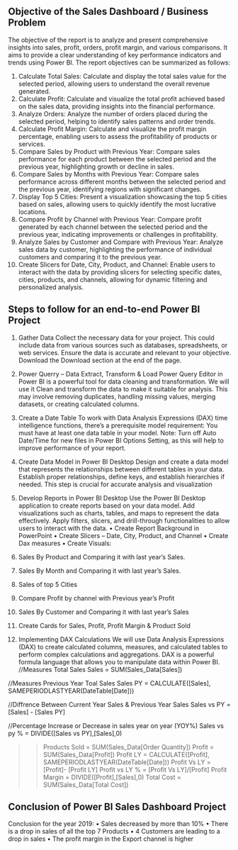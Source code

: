 Objective of the Sales Dashboard / Business Problem
--------------------------------------------------
The objective of the report is to analyze and present comprehensive insights into sales, profit, orders, profit margin, and various comparisons. It aims to provide a clear understanding of key performance indicators and trends using Power BI. The report objectives can be summarized as follows:
1.	Calculate Total Sales: Calculate and display the total sales value for the selected period, allowing users to understand the overall revenue generated.
2.	Calculate Profit: Calculate and visualize the total profit achieved based on the sales data, providing insights into the financial performance.
3.	Analyze Orders: Analyze the number of orders placed during the selected period, helping to identify sales patterns and order trends.
4.	Calculate Profit Margin: Calculate and visualize the profit margin percentage, enabling users to assess the profitability of products or services.
5.	Compare Sales by Product with Previous Year: Compare sales performance for each product between the selected period and the previous year, highlighting growth or decline in sales.
6.	Compare Sales by Months with Previous Year: Compare sales performance across different months between the selected period and the previous year, identifying regions with significant changes.
7.	Display Top 5 Cities: Present a visualization showcasing the top 5 cities based on sales, allowing users to quickly identify the most lucrative locations.
8.	Compare Profit by Channel with Previous Year: Compare profit generated by each channel between the selected period and the previous year, indicating improvements or challenges in profitability.
9.	Analyze Sales by Customer and Compare with Previous Year: Analyze sales data by customer, highlighting the performance of individual customers and comparing it to the previous year.
10.	Create Slicers for Date, City, Product, and Channel: Enable users to interact with the data by providing slicers for selecting specific dates, cities, products, and channels, allowing for dynamic filtering and personalized analysis.


Steps to follow for an end-to-end Power BI Project
-----------------------------------------------------
1) Gather Data
Collect the necessary data for your project. This could include data from various sources such as databases, spreadsheets, or web services. Ensure the data is accurate and relevant to your objective. Download the Download section at the end of the page.
2) Power Querry – Data Extract, Transform & Load
Power Query Editor in Power BI is a powerful tool for data cleaning and transformation. We will use it Clean and transform the data to make it suitable for analysis. This may involve removing duplicates, handling missing values, merging datasets, or creating calculated columns.
3) Create a Date Table
To work with Data Analysis Expressions (DAX) time intelligence functions, there’s a prerequisite model requirement: You must have at least one data table in your model.
Note: Turn off Auto Date/Time for new files in Power BI Options Setting, as this will help to improve performance of your report.
4) Create Data Model in Power BI Desktop
Design and create a data model that represents the relationships between different tables in your data. Establish proper relationships, define keys, and establish hierarchies if needed. This step is crucial for accurate analysis and visualization
5) Develop Reports in Power BI Desktop
Use the Power BI Desktop application to create reports based on your data model. Add visualizations such as charts, tables, and maps to represent the data effectively. Apply filters, slicers, and drill-through functionalities to allow users to interact with the data.
•	Create Report Background in PowerPoint
•	Create Slicers – Date, City, Product, and Channel
•	Create Dax measures
•	Create Visuals:
1) Sales By Product and Comparing it with last year’s Sales.
2) Sales By Month and Comparing it with last year’s Sales.
3) Sales of top 5 Cities
4) Compare Profit by channel with Previous year’s Profit
5) Sales By Customer and Comparing it with last year’s Sales
6) Create Cards for Sales, Profit, Profit Margin & Product Sold


6) Implementing DAX Calculations
We will use Data Analysis Expressions (DAX) to create calculated columns, measures, and calculated tables to perform complex calculations and aggregations. DAX is a powerful formula language that allows you to manipulate data within Power BI.
//Measures Total Sales
Sales = SUM(Sales_Data[Sales])

//Measures Previous Year Toal Sales
Sales PY = CALCULATE([Sales], SAMEPERIODLASTYEAR(DateTable[Date]))

//Diffrence Between Current Year Sales & Previous Year Sales
Sales vs PY = [Sales] - [Sales PY]

//Percentage Increase or Decrease in sales year on year (YOY%)
Sales vs py % = DIVIDE([Sales vs PY],[Sales],0)
>> Products Sold = SUM(Sales_Data[Order Quantity])
>> Profit = SUM(Sales_Data[Profit]) 
>> Profit LY = CALCULATE([Profit], SAMEPERIODLASTYEAR(DateTable[Date]))
>> Profit Vs LY = [Profit]- [Profit LY]
>> Profit vs LY % = [Profit Vs LY]/[Profit]
>> Profit Margin = DIVIDE([Profit],[Sales],0)
>> Total Cost = SUM(Sales_Data[Total Cost])

Conclusion of Power BI Sales Dashboard Project
---------------------------------------------
Conclusion for the year 2019:
•	Sales decreased by more than 10%
•	There is a drop in sales of all the top 7 Products
•	4 Customers are leading to a drop in sales
•	The profit margin in the Export channel is higher

